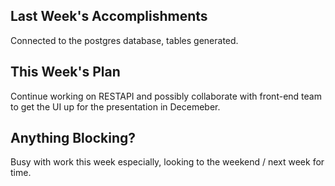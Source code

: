 ## Last Week's Accomplishments

Connected to the postgres database, tables generated.

## This Week's Plan

Continue working on RESTAPI and possibly collaborate with front-end team to
get the UI up for the presentation in Decemeber.

## Anything Blocking?

Busy with work this week especially, looking to the weekend / next week for
time.